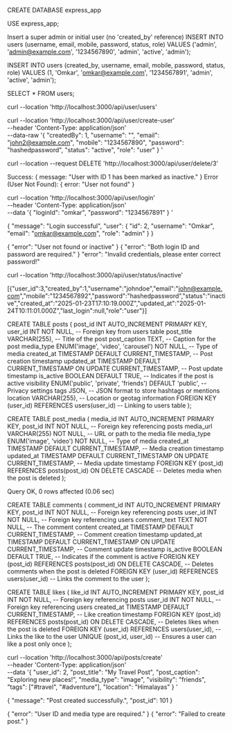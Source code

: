 <!--  Create a database -->
CREATE DATABASE express_app

<!-- Select db to use -->
USE express_app;

<!-- mysql> CREATE TABLE users (
    ->     user_id INT AUTO_INCREMENT PRIMARY KEY,
    ->     created_by INT,
    ->     username VARCHAR(255) UNIQUE,
    ->     email VARCHAR(255) UNIQUE,
    ->     mobile VARCHAR(15) UNIQUE,
    ->     password VARCHAR(255) NOT NULL,
    ->     status ENUM('active', 'inactive', 'banned') DEFAULT 'active',
    ->     created_at TIMESTAMP DEFAULT CURRENT_TIMESTAMP,
    ->     updated_at TIMESTAMP DEFAULT CURRENT_TIMESTAMP ON UPDATE CURRENT_TIMESTAMP,
    ->     last_login TIMESTAMP,
    ->     role ENUM('user', 'admin', 'moderator') DEFAULT 'user',
    ->     FOREIGN KEY (created_by) REFERENCES users(user_id)
    -> ); -->

<!-- Insert query for Super Admin only once when we create new db -->
Insert a super admin or initial user (no 'created_by' reference)
INSERT INTO users (username, email, mobile, password, status, role)
VALUES ('admin', 'admin@example.com', '1234567890', 'admin', 'active', 'admin');
<!--  Insert query for user -->
INSERT INTO users (created_by, username, email, mobile, password, status, role)
VALUES (1, 'Omkar', 'omkar@example.com', '1234567891', 'admin', 'active', 'admin');

<!-- Get users list cmd -->
SELECT * FROM users;

<!-- Get users list curld for postman GET-->
curl --location 'http://localhost:3000/api/user/users'

<!-- Create new user list curl request for postman POST-->

curl --location 'http://localhost:3000/api/user/create-user' \
--header 'Content-Type: application/json' \
--data-raw '{
    "createdBy": 1,
    "username": "",
    "email": "john2@example.com",
    "mobile": "1234567890",
    "password": "hashedpassword",
    "status": "active",
    "role": "user"
}
'
<!-- END here -->

<!-- Delete Inactive user DELETE-->
curl --location --request DELETE 'http://localhost:3000/api/user/delete/3'
<!-- Backend Response: delete -->

Success: { message: "User with ID 1 has been marked as inactive." }
Error (User Not Found): { error: "User not found" }
<!-- End here -->

<!-- Login API POST -->
curl --location 'http://localhost:3000/api/user/login' \
--header 'Content-Type: application/json' \
--data '{
    "loginId": "omkar", 
    "password": "1234567891"
}
'
<!-- Response -->
{
    "message": "Login successful",
    "user": {
        "id": 2,
        "username": "Omkar",
        "email": "omkar@example.com",
        "role": "admin"
    }
}

{ "error": "User not found or inactive" }
{ "error": "Both login ID and password are required." }
"error": "Invalid credentials, please enter correct password!"
<!-- End here -->

<!-- Get User list status wise GET -->
curl --location 'http://localhost:3000/api/user/status/inactive'
<!-- Response -->
[{"user_id":3,"created_by":1,"username":"johndoe","email":"john@example.com","mobile":"1234567892","password":"hashedpassword","status":"inactive","created_at":"2025-01-23T17:10:19.000Z","updated_at":"2025-01-24T10:11:01.000Z","last_login":null,"role":"user"}]
<!-- End here -->

<!----------------------------------------- Insta module APIT  --------------------------->

<!-- Create Posts table -->
CREATE TABLE posts (
    post_id INT AUTO_INCREMENT PRIMARY KEY,
    user_id INT NOT NULL, -- Foreign key from users table
    post_title VARCHAR(255), -- Title of the post
    post_caption TEXT, -- Caption for the post
    media_type ENUM('image', 'video', 'carousel') NOT NULL, -- Type of media
    created_at TIMESTAMP DEFAULT CURRENT_TIMESTAMP, -- Post creation timestamp
    updated_at TIMESTAMP DEFAULT CURRENT_TIMESTAMP ON UPDATE CURRENT_TIMESTAMP, -- Post update timestamp
    is_active BOOLEAN DEFAULT TRUE, -- Indicates if the post is active
    visibility ENUM('public', 'private', 'friends') DEFAULT 'public', -- Privacy settings
    tags JSON, -- JSON format to store hashtags or mentions
    location VARCHAR(255), -- Location or geotag information
    FOREIGN KEY (user_id) REFERENCES users(user_id) -- Linking to users table
);
<!-- Query OK, 0 rows affected  -->

<!-- Table: post_media
This table handles multiple media items for a single post. -->
CREATE TABLE post_media (
    media_id INT AUTO_INCREMENT PRIMARY KEY,
    post_id INT NOT NULL, -- Foreign key referencing posts
    media_url VARCHAR(255) NOT NULL, -- URL or path to the media file
    media_type ENUM('image', 'video') NOT NULL, -- Type of media
    created_at TIMESTAMP DEFAULT CURRENT_TIMESTAMP, -- Media creation timestamp
    updated_at TIMESTAMP DEFAULT CURRENT_TIMESTAMP ON UPDATE CURRENT_TIMESTAMP, -- Media update timestamp
    FOREIGN KEY (post_id) REFERENCES posts(post_id) ON DELETE CASCADE -- Deletes media when the post is deleted
);

Query OK, 0 rows affected (0.06 sec)
<!--  -->
<!-- Table: comments
This table stores comments on posts -->
CREATE TABLE comments (
    comment_id INT AUTO_INCREMENT PRIMARY KEY,
    post_id INT NOT NULL, -- Foreign key referencing posts
    user_id INT NOT NULL, -- Foreign key referencing users
    comment_text TEXT NOT NULL, -- The comment content
    created_at TIMESTAMP DEFAULT CURRENT_TIMESTAMP, -- Comment creation timestamp
    updated_at TIMESTAMP DEFAULT CURRENT_TIMESTAMP ON UPDATE CURRENT_TIMESTAMP, -- Comment update timestamp
    is_active BOOLEAN DEFAULT TRUE, -- Indicates if the comment is active
    FOREIGN KEY (post_id) REFERENCES posts(post_id) ON DELETE CASCADE, -- Deletes comments when the post is deleted
    FOREIGN KEY (user_id) REFERENCES users(user_id) -- Links the comment to the user
);
<!--  -->

<!--  Table: likes
This table tracks likes for posts -->
CREATE TABLE likes (
    like_id INT AUTO_INCREMENT PRIMARY KEY,
    post_id INT NOT NULL, -- Foreign key referencing posts
    user_id INT NOT NULL, -- Foreign key referencing users
    created_at TIMESTAMP DEFAULT CURRENT_TIMESTAMP, -- Like creation timestamp
    FOREIGN KEY (post_id) REFERENCES posts(post_id) ON DELETE CASCADE, -- Deletes likes when the post is deleted
    FOREIGN KEY (user_id) REFERENCES users(user_id), -- Links the like to the user
    UNIQUE (post_id, user_id) -- Ensures a user can like a post only once
);
<!-- Post table creation complete here.. -->

<!-- Post module API -->
<!-- Create Post Select type POST  -->
curl --location 'http://localhost:3000/api/posts/create' \
--header 'Content-Type: application/json' \
--data '{
    "user_id": 2,
    "post_title": "My Travel Post",
    "post_caption": "Exploring new places!",
    "media_type": "image",
    "visibility": "friends",
    "tags": ["#travel", "#adventure"],
    "location": "Himalayas"
}
'
<!-- Response -->
{
    "message": "Post created successfully.",
    "post_id": 101
}

{
    "error": "User ID and media type are required."
}
{
    "error": "Failed to create post."
}
<!-- End here -->





